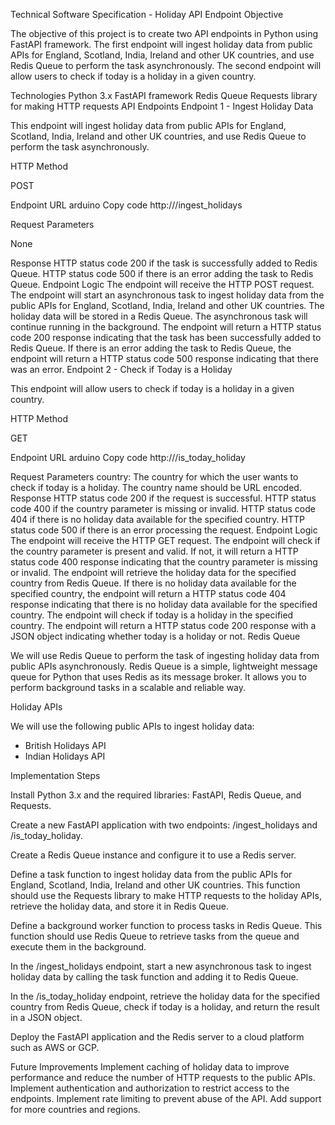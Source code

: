 Technical Software Specification - Holiday API Endpoint
Objective

The objective of this project is to create two API endpoints in Python using FastAPI framework. The first endpoint will ingest holiday data from public APIs for England, Scotland, India, Ireland and other UK countries, and use Redis Queue to perform the task asynchronously. The second endpoint will allow users to check if today is a holiday in a given country.

Technologies
Python 3.x
FastAPI framework
Redis Queue
Requests library for making HTTP requests
API Endpoints
Endpoint 1 - Ingest Holiday Data

This endpoint will ingest holiday data from public APIs for England, Scotland, India, Ireland and other UK countries, and use Redis Queue to perform the task asynchronously.

HTTP Method

POST

Endpoint URL
arduino
Copy code
http://<hostname>/ingest_holidays

Request Parameters

None

Response
HTTP status code 200 if the task is successfully added to Redis Queue.
HTTP status code 500 if there is an error adding the task to Redis Queue.
Endpoint Logic
The endpoint will receive the HTTP POST request.
The endpoint will start an asynchronous task to ingest holiday data from the public APIs for England, Scotland, India, Ireland and other UK countries.
The holiday data will be stored in a Redis Queue.
The asynchronous task will continue running in the background.
The endpoint will return a HTTP status code 200 response indicating that the task has been successfully added to Redis Queue.
If there is an error adding the task to Redis Queue, the endpoint will return a HTTP status code 500 response indicating that there was an error.
Endpoint 2 - Check if Today is a Holiday

This endpoint will allow users to check if today is a holiday in a given country.

HTTP Method

GET

Endpoint URL
arduino
Copy code
http://<hostname>/is_today_holiday

Request Parameters
country: The country for which the user wants to check if today is a holiday. The country name should be URL encoded.
Response
HTTP status code 200 if the request is successful.
HTTP status code 400 if the country parameter is missing or invalid.
HTTP status code 404 if there is no holiday data available for the specified country.
HTTP status code 500 if there is an error processing the request.
Endpoint Logic
The endpoint will receive the HTTP GET request.
The endpoint will check if the country parameter is present and valid. If not, it will return a HTTP status code 400 response indicating that the country parameter is missing or invalid.
The endpoint will retrieve the holiday data for the specified country from Redis Queue.
If there is no holiday data available for the specified country, the endpoint will return a HTTP status code 404 response indicating that there is no holiday data available for the specified country.
The endpoint will check if today is a holiday in the specified country.
The endpoint will return a HTTP status code 200 response with a JSON object indicating whether today is a holiday or not.
Redis Queue

We will use Redis Queue to perform the task of ingesting holiday data from public APIs asynchronously. Redis Queue is a simple, lightweight message queue for Python that uses Redis as its message broker. It allows you to perform background tasks in a scalable and reliable way.

Holiday APIs

We will use the following public APIs to ingest holiday data:

- British Holidays API
- Indian Holidays API

Implementation Steps

Install Python 3.x and the required libraries: FastAPI, Redis Queue, and Requests.

Create a new FastAPI application with two endpoints: /ingest_holidays and /is_today_holiday.

Create a Redis Queue instance and configure it to use a Redis server.

Define a task function to ingest holiday data from the public APIs for England, Scotland, India, Ireland and other UK countries. This function should use the Requests library to make HTTP requests to the holiday APIs, retrieve the holiday data, and store it in Redis Queue.

Define a background worker function to process tasks in Redis Queue. This function should use Redis Queue to retrieve tasks from the queue and execute them in the background.

In the /ingest_holidays endpoint, start a new asynchronous task to ingest holiday data by calling the task function and adding it to Redis Queue.

In the /is_today_holiday endpoint, retrieve the holiday data for the specified country from Redis Queue, check if today is a holiday, and return the result in a JSON object.

Deploy the FastAPI application and the Redis server to a cloud platform such as AWS or GCP.

Future Improvements
Implement caching of holiday data to improve performance and reduce the number of HTTP requests to the public APIs.
Implement authentication and authorization to restrict access to the endpoints.
Implement rate limiting to prevent abuse of the API.
Add support for more countries and regions.